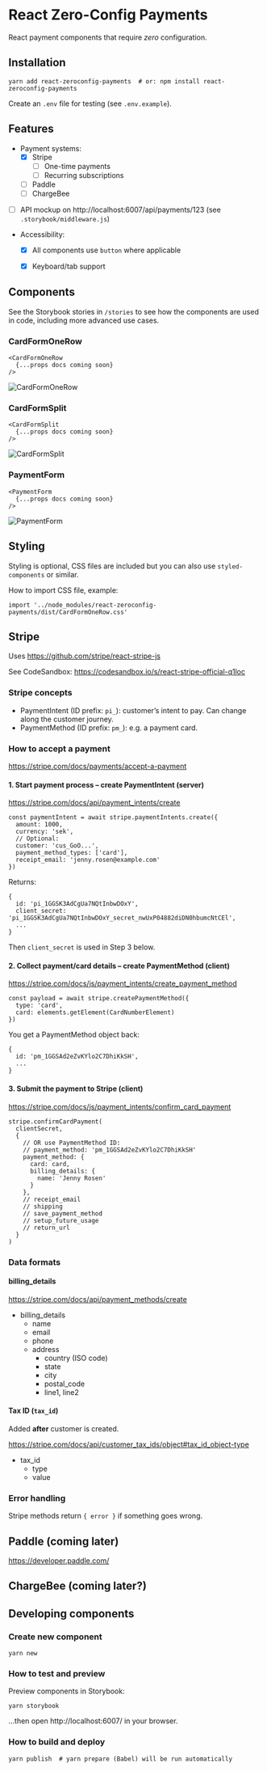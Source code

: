 # React Zero-Config Payments

React payment components that require _zero_ configuration.


## Installation

    yarn add react-zeroconfig-payments  # or: npm install react-zeroconfig-payments

Create an `.env` file for testing (see `.env.example`).


## Features

- Payment systems:
  - [x] Stripe
    - [ ] One-time payments
    - [ ] Recurring subscriptions
  - [ ] Paddle
  - [ ] ChargeBee
- [ ] API mockup on http://localhost:6007/api/payments/123 (see `.storybook/middleware.js`)
- Accessibility:
  - [x] All components use `button` where applicable
  - [x] Keyboard/tab support


## Components

See the Storybook stories in `/stories` to see how the components are used in code, including more advanced use cases.

### CardFormOneRow

    <CardFormOneRow
      {...props docs coming soon}
    />

![CardFormOneRow](docs/CardFormOneRow.png)

### CardFormSplit

    <CardFormSplit
      {...props docs coming soon}
    />

![CardFormSplit](docs/CardFormSplit.png)

### PaymentForm

    <PaymentForm
      {...props docs coming soon}
    />

![PaymentForm](docs/PaymentForm.png)


## Styling

Styling is optional, CSS files are included but you can also use `styled-components` or similar.

How to import CSS file, example:

    import '../node_modules/react-zeroconfig-payments/dist/CardFormOneRow.css'


## Stripe

Uses https://github.com/stripe/react-stripe-js

See CodeSandbox: https://codesandbox.io/s/react-stripe-official-q1loc

### Stripe concepts

- PaymentIntent (ID prefix: `pi_`): customer’s intent to pay. Can change along the customer journey.
- PaymentMethod (ID prefix: `pm_`): e.g. a payment card.

### How to accept a payment

https://stripe.com/docs/payments/accept-a-payment

#### 1. Start payment process – create PaymentIntent (server)

https://stripe.com/docs/api/payment_intents/create

    const paymentIntent = await stripe.paymentIntents.create({
      amount: 1000,
      currency: 'sek',
      // Optional:
      customer: 'cus_GoO...',
      payment_method_types: ['card'],
      receipt_email: 'jenny.rosen@example.com'
    })

Returns:

    {
      id: 'pi_1GGSK3AdCgUa7NQtInbwDOxY',
      client_secret: 'pi_1GGSK3AdCgUa7NQtInbwDOxY_secret_nwUxP04882diDN0hbumcNtCEl',
      ...
    }

Then `client_secret` is used in Step 3 below.

#### 2. Collect payment/card details – create PaymentMethod (client)

https://stripe.com/docs/js/payment_intents/create_payment_method

    const payload = await stripe.createPaymentMethod({
      type: 'card',
      card: elements.getElement(CardNumberElement)
    })

You get a PaymentMethod object back:

    {
      id: 'pm_1GGSAd2eZvKYlo2C7DhiKkSH',
      ...
    }

#### 3. Submit the payment to Stripe (client)

https://stripe.com/docs/js/payment_intents/confirm_card_payment

    stripe.confirmCardPayment(
      clientSecret,
      {
        // OR use PaymentMethod ID:
        // payment_method: 'pm_1GGSAd2eZvKYlo2C7DhiKkSH'
        payment_method: {
          card: card,
          billing_details: {
            name: 'Jenny Rosen'
          }
        },
        // receipt_email
        // shipping
        // save_payment_method
        // setup_future_usage
        // return_url
      }
    )

### Data formats

#### billing_details

https://stripe.com/docs/api/payment_methods/create

- billing_details
  - name
  - email
  - phone
  - address
    - country (ISO code)
    - state
    - city
    - postal_code
    - line1, line2

#### Tax ID (`tax_id`)

Added **after** customer is created.

https://stripe.com/docs/api/customer_tax_ids/object#tax_id_object-type

- tax_id
  - type
  - value

### Error handling

Stripe methods return `{ error }` if something goes wrong.


## Paddle (coming later)

https://developer.paddle.com/


## ChargeBee (coming later?)


## Developing components

### Create new component

    yarn new

### How to test and preview

Preview components in Storybook:

    yarn storybook

...then open http://localhost:6007/ in your browser.

### How to build and deploy

    yarn publish  # yarn prepare (Babel) will be run automatically
